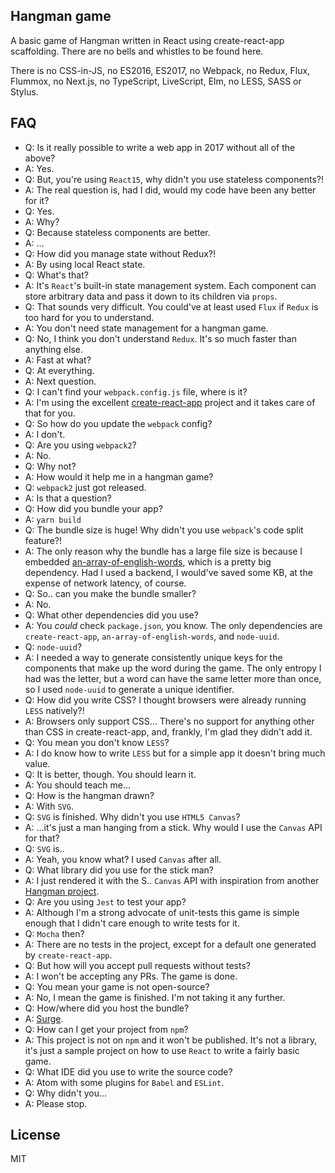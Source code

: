 ## Hangman game
A basic game of Hangman written in React using create-react-app scaffolding. There are no bells and whistles to be found here.

There is no CSS-in-JS, no ES2016, ES2017, no Webpack, no Redux, Flux, Flummox, no Next.js, no TypeScript, LiveScript, Elm, no LESS, SASS or Stylus.

## FAQ
- Q: Is it really possible to write a web app in 2017 without all of the above?
- A: Yes.
- Q: But, you're using `React15`, why didn't you use stateless components?!
- A: The real question is, had I did, would my code have been any better for it?
- Q: Yes.
- A: Why?
- Q: Because stateless components are better.
- A: ...
- Q: How did you manage state without Redux?!
- A: By using local React state.
- Q: What's that?
- A: It's `React`'s built-in state management system. Each component can store arbitrary data and pass it down to its children via `props`.
- Q: That sounds very difficult. You could've at least used `Flux` if `Redux` is too hard for you to understand.
- A: You don't need state management for a hangman game.
- Q: No, I think you don't understand `Redux`. It's so much faster than anything else.
- A: Fast at what?
- Q: At everything.
- A: Next question.
- Q: I can't find your `webpack.config.js` file, where is it?
- A: I'm using the excellent [create-react-app](https://github.com/facebookincubator/create-react-app) project and it takes care of that for you.
- Q: So how do you update the `webpack` config?
- A: I don't.
- Q: Are you using `webpack2`?
- A: No.
- Q: Why not?
- A: How would it help me in a hangman game?
- Q: `webpack2` just got released.
- A: Is that a question?
- Q: How did you bundle your app?
- A: `yarn build`
- Q: The bundle size is huge! Why didn't you use `webpack`'s code split feature?!
- A: The only reason why the bundle has a large file size is because I embedded [an-array-of-english-words](https://github.com/zeke/an-array-of-english-words), which is a pretty big dependency. Had I used a backend, I would've saved some KB, at the expense of network latency, of course.
- Q: So.. can you make the bundle smaller?
- A: No.
- Q: What other dependencies did you use?
- A: You *could* check `package.json`, you know. The only dependencies are `create-react-app`, `an-array-of-english-words`, and `node-uuid`.
- Q: `node-uuid`?
- A: I needed a way to generate consistently unique keys for the components that make up the word during the game. The only entropy I had was the letter, but a word can have the same letter more than once, so I used `node-uuid` to generate a unique identifier.
- Q: How did you write CSS? I thought browsers were already running `LESS` natively?!
- A: Browsers only support CSS... There's no support for anything other than CSS in create-react-app, and, frankly, I'm glad they didn't add it.
- Q: You mean you don't know `LESS`?
- A: I do know how to write `LESS` but for a simple app it doesn't bring much value.
- Q: It is better, though. You should learn it.
- A: You should teach me...
- Q: How is the hangman drawn?
- A: With `SVG`.
- Q: `SVG` is finished. Why didn't you use `HTML5 Canvas`?
- A: ...it's just a man hanging from a stick. Why would I use the `Canvas` API for that?
- Q: `SVG` is..
- A: Yeah, you know what? I used `Canvas` after all.
- Q: What library did you use for the stick man?
- A: I just rendered it with the S.. `Canvas` API with inspiration from another [Hangman project](https://github.com/dannynelson/angular-hangman).
- Q: Are you using `Jest` to test your app?
- A: Although I'm a strong advocate of unit-tests this game is simple enough that I didn't care enough to write tests for it.
- Q: `Mocha` then?
- A: There are no tests in the project, except for a default one generated by `create-react-app`.
- Q: But how will you accept pull requests without tests?
- A: I won't be accepting any PRs. The game is done.
- Q: You mean your game is not open-source?
- A: No, I mean the game is finished. I'm not taking it any further.
- Q: How/where did you host the bundle?
- A: [Surge](https://surge.sh).
- Q: How can I get your project from `npm`?
- A: This project is not on `npm` and it won't be published. It's not a library, it's just a sample project on how to use `React` to write a fairly basic game.
- Q: What IDE did you use to write the source code?
- A: Atom with some plugins for `Babel` and `ESLint`.
- Q: Why didn't you...
- A: Please stop.

## License
MIT

